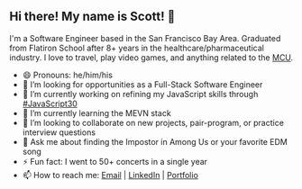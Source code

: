 ## Hi there! My name is Scott! 👋
I'm a Software Engineer based in the San Francisco Bay Area. Graduated from Flatiron School after 8+ years in the healthcare/pharmaceutical industry. I love to travel, play video games, and anything related to the [MCU](https://www.marvel.com/movies).

- 😄 Pronouns: he/him/his
- 🤔 I’m looking for opportunities as a Full-Stack Software Engineer
- 🔭 I’m currently working on refining my JavaScript skills through [#JavaScript30](https://javascript30.com/)
- 🌱 I’m currently learning the MEVN stack
- 👯 I’m looking to collaborate on new projects, pair-program, or practice interview questions
- 💬 Ask me about finding the Impostor in Among Us or your favorite EDM song
- ⚡ Fun fact: I went to 50+ concerts in a single year
- 📫 How to reach me: [Email](mailto:scottjames.espinosa@gmail.com) | [LinkedIn](https://www.linkedin.com/in/scottespinosa/) | [Portfolio](https://scottespinosa.com)
